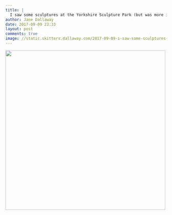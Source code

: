 ```yaml
---
title: |
  I saw some sculptures at the Yorkshire Sculpture Park (but was more interested in the wildlife)
author: Jane Dallaway
date: 2017-09-09 22:33
layout: post
comments: true
image: //static.skitters.dallaway.com/2017-09-09-i-saw-some-sculptures-at-the-yorkshire-sculpture-park--but-was-more-interested-in-the-wildlife-thumb-1-IMG-2160.JPG
---
```


<div>
        <a href="//static.skitters.dallaway.com/2017-09-09-i-saw-some-sculptures-at-the-yorkshire-sculpture-park--but-was-more-interested-in-the-wildlife-fullsize-1-IMG-2160.JPG">
          <img src="//static.skitters.dallaway.com/2017-09-09-i-saw-some-sculptures-at-the-yorkshire-sculpture-park--but-was-more-interested-in-the-wildlife-thumb-1-IMG-2160.JPG" width="500" height="500"/>
        </a>
      </div>


  
      